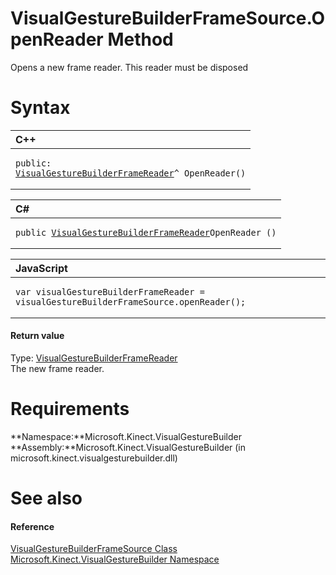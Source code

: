 VisualGestureBuilderFrameSource.OpenReader Method  
=================================================  

Opens a new frame reader. This reader must be disposed <span id="syntaxSection"></span>

Syntax  
======  

<table>
<colgroup>
<col width="100%" />
</colgroup>
<thead>
<tr class="header">
<th align="left">C++</th>
</tr>
</thead>
<tbody>
<tr class="odd">
<td align="left"><pre><code>public:  
<a href="../../VisualGestureBuilderFram.md">VisualGestureBuilderFrameReader</a>^ OpenReader()</code></pre></td>
</tr>
</tbody>
</table>

<table>
<colgroup>
<col width="100%" />
</colgroup>
<thead>
<tr class="header">
<th align="left">C#</th>
</tr>
</thead>
<tbody>
<tr class="odd">
<td align="left"><pre><code>public <a href="../../VisualGestureBuilderFram.md">VisualGestureBuilderFrameReader</a>OpenReader ()</code></pre></td>
</tr>
</tbody>
</table>

<table>
<colgroup>
<col width="100%" />
</colgroup>
<thead>
<tr class="header">
<th align="left">JavaScript</th>
</tr>
</thead>
<tbody>
<tr class="odd">
<td align="left"><pre><code>var visualGestureBuilderFrameReader = visualGestureBuilderFrameSource.openReader();</code></pre></td>
</tr>
</tbody>
</table>

<span id="ID4EP"></span>
#### Return value  

Type: [VisualGestureBuilderFrameReader](../../VisualGestureBuilderFram.md)  
The new frame reader.  

<span id="requirements"></span>

Requirements  
============  

**Namespace:**Microsoft.Kinect.VisualGestureBuilder  
**Assembly:**Microsoft.Kinect.VisualGestureBuilder (in microsoft.kinect.visualgesturebuilder.dll)  

<span id="ID4E1"></span>

See also  
========  

<span id="ID4E3"></span>
#### Reference  

[VisualGestureBuilderFrameSource Class](../../VisualGestureBuilderFram.md)  
 [Microsoft.Kinect.VisualGestureBuilder Namespace](../../../Kinect.VisualGestureBuil.md)  



<!--Please do not edit the data in the comment block below.-->
<!--
TOCTitle : OpenReader Method
RLTitle : VisualGestureBuilderFrameSource.OpenReader Method
KeywordK : OpenReader method
KeywordK : VisualGestureBuilderFrameSource.OpenReader method
KeywordF : Microsoft.Kinect.VisualGestureBuilder.VisualGestureBuilderFrameSource.OpenReader
KeywordF : VisualGestureBuilderFrameSource.OpenReader
KeywordF : OpenReader
KeywordF : Microsoft.Kinect.VisualGestureBuilder.VisualGestureBuilderFrameSource.OpenReader
KeywordA : M:Microsoft.Kinect.VisualGestureBuilder.VisualGestureBuilderFrameSource.OpenReader
AssetID : M:Microsoft.Kinect.VisualGestureBuilder.VisualGestureBuilderFrameSource.OpenReader
Locale : en-us
CommunityContent : 1
APIType : Managed
APILocation : microsoft.kinect.visualgesturebuilder.dll
APIName : Microsoft.Kinect.VisualGestureBuilder.VisualGestureBuilderFrameSource.OpenReader
TargetOS : Windows
TopicType : kbSyntax
DevLang : VB
DevLang : CSharp
DevLang : JavaScript
DevLang : C++
DocSet : K4Wv2
ProjType : K4Wv2Proj
Technology : Kinect for Windows
Product : Kinect for Windows SDK v2
productversion : 20
-->
